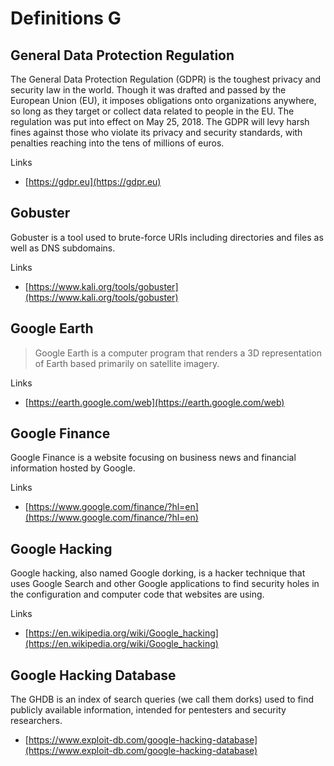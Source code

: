 # Definitions G

## General Data Protection Regulation
The General Data Protection Regulation (GDPR) is the toughest privacy and security law in the world.
Though it was drafted and passed by the European Union (EU), it imposes obligations onto organizations anywhere, so long as they target or collect data related to people in the EU.
The regulation was put into effect on May 25, 2018.
The GDPR will levy harsh fines against those who violate its privacy and security standards, with penalties reaching into the tens of millions of euros.
 
Links
- [https://gdpr.eu](https://gdpr.eu)

## Gobuster
Gobuster is a tool used to brute-force URIs including directories and files as well as DNS subdomains.

Links
- [https://www.kali.org/tools/gobuster](https://www.kali.org/tools/gobuster)

## Google Earth
> Google Earth is a computer program that renders a 3D representation of Earth based primarily on satellite imagery.

Links
- [https://earth.google.com/web](https://earth.google.com/web)

## Google Finance
Google Finance is a website focusing on business news and financial information hosted by Google.

Links
- [https://www.google.com/finance/?hl=en](https://www.google.com/finance/?hl=en)

## Google Hacking
Google hacking, also named Google dorking, is a hacker technique that uses Google Search and other Google applications to find security holes in the configuration and computer code that websites are using.

Links
- [https://en.wikipedia.org/wiki/Google_hacking](https://en.wikipedia.org/wiki/Google_hacking)

## Google Hacking Database
The GHDB is an index of search queries (we call them dorks) used to find publicly available information, intended for pentesters and security researchers.

- [https://www.exploit-db.com/google-hacking-database](https://www.exploit-db.com/google-hacking-database)
